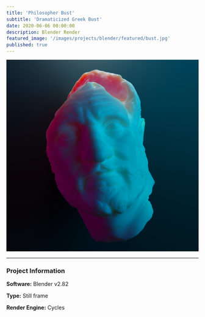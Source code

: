 ```yaml
---
title: 'Philosopher Bust'
subtitle: 'Dramaticized Greek Bust'
date: 2020-06-06 00:00:00
description: Blender Render
featured_image: '/images/projects/blender/featured/bust.jpg'
published: true
---
```


![](/images/projects/blender/full_size/bust.png)

---

### Project Information

**Software:** Blender v2.82

**Type:** Still frame

**Render Engine:** Cycles
